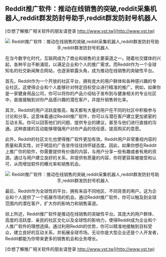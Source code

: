 ## **Reddit推广软件：推动在线销售的突破,reddit采集机器人,reddit群发防封号助手,reddit群发防封号机器人**

[😍想了解推广相关软件的朋友请登录 http://www.vst.tw](http://www.vst.tw)

 <center><img src="https://vst.tw/MP4/tuiguang/png/6.png" alt="Reddit推广软件：推动在线销售的突破,reddit采集机器人,reddit群发防封号助手,reddit群发防封号机器人"></center>

在当今数字化时代，互联网成为了商业和销售的主要渠道之一。随着社交媒体的兴起，各种平台不断涌现，以满足企业和个人的推广需求。而Reddit作为一个全球知名的社交新闻聚合网站，也逐渐崭露头角，成为推动在线销售的突破性平台。

首先，Reddit作为一个开放的社区平台，拥有庞大的用户群体和各种感兴趣的专业社区。这使得企业和个人能够针对特定目标受众进行精准的推广。例如，如果你是一家健身用品公司，你可以将你的产品介绍帖子发布到与健身相关的专业社区中，直接接触到对你产品感兴趣的潜在客户，并提升销售转化率。

其次，Reddit的用户活跃度极高，每天都有大量的用户在不同的社区中积极参与讨论和分享。这意味着通过Reddit推广软件，你可以与潜在客户建立更加紧密的互动关系。你可以回答他们的问题、提供专业的建议，甚至与他们进行直接的沟通。这种直接的互动能够增强用户对你产品的信任感，提高购买的意愿。

此外，Reddit的社区文化也使得推广软件更加有效。Reddit用户非常重视内容的质量和真实性，对于明显的广告宣传往往持怀疑态度。因此，如果你想在Reddit上推广你的软件，你需要提供有价值的内容，与用户分享一些有趣或者有用的资源。通过与用户建立良好的关系，并提供有质量的内容，你将更容易被接受和认可，从而增加软件的曝光率和销售机会。

 <center><img src="https://vst.tw/MP4/tuiguang/png/6.png" alt="Reddit推广软件：推动在线销售的突破,reddit采集机器人,reddit群发防封号助手,reddit群发防封号机器人"></center>

最后，Reddit作为全球性的平台，拥有来自不同地区、不同背景的用户。这为企业和个人提供了一个拓展市场的机会。通过Reddit推广软件，你可以触及到全球范围内的潜在客户，扩大你的影响力和销售渠道。

综上所述，Reddit推广软件是推动在线销售的突破性平台。其庞大的用户群体、高度的活跃度、亲民的社区文化以及全球性的影响力，使得Reddit成为企业和个人推广软件的理想选择。通过利用Reddit的优势，你可以精准地接触到目标受众，建立良好的互动关系，并拓展全球市场。无论你是大型企业还是个人开发者，Reddit都能为你带来更多的销售机会和业务增长。

[😍想了解推广相关软件的朋友请登录 http://www.vst.tw](http://www.vst.tw)



